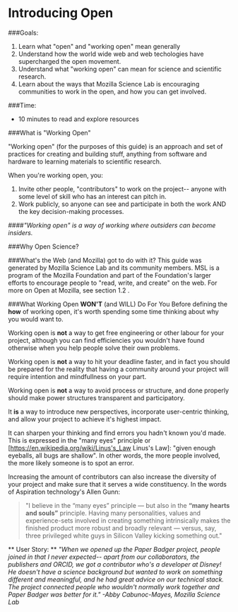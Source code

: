 # Introducing Open

###Goals: 

1. Learn what "open" and "working open" mean generally
2. Understand how the world wide web and web techologies have supercharged the open movement.
3. Understand what "working open" can mean for science and scientific research.
4. Learn about the ways that Mozilla Science Lab is encouraging communities to work in the open, and how you can get involved. 

###Time:
* 10 minutes to read and explore resources 

###What is "Working Open"

"Working open" (for the purposes of this guide) is an approach and set of practices for creating and building  stuff, anything from software and hardware to learning materials to scientific research. 

When you're working open, you: 

1. Invite other people, "contributors" to work on the project-- anyone with some level of skill who has an interest can pitch in.
2. Work publicly, so anyone can see and participate in both the work AND the key decision-making processes.

####*"Working open" is a way of working where outsiders can become insiders.*

###Why Open Science? 

###What's the Web (and Mozilla) got to do with it?
This guide was generated by Mozilla Science Lab and its community members.  MSL is a program of the Mozilla Foundation and part of the Foundation's larger efforts to encourage people to "read, write, and create" on the web. For more on  Open at Mozilla, see section 1.2 . 


###What Working Open **WON'T** (and WILL) Do For You
Before defining the **how** of working open, it's worth spending some time thinking about why you would want to.

Working open is **not** a way to get free engineering or other labour for your project, although you can find efficiencies you wouldn't have found otherwise when you help people solve their own problems.

Working open is **not** a way to hit your deadline faster, and in fact you should be prepared for the reality that having a community around your project will require intention and mindfullness on your part.

Working open is **not** a way to avoid process or structure, and done properly should make power structures transparent and participatory.

It **is** a way to introduce new perspectives, incorporate user-centric thinking, and allow your project to achieve it's highest impact.

It can sharpen your thinking and find errors you hadn't known you'd made.  This is expressed in the "many eyes" principle or [https://en.wikipedia.org/wiki/Linus's_Law Linus's Law]:  "given enough eyeballs, all bugs are shallow". In other words, the more people involved, the more likely someone is to spot an error.

Increasing the amount of contributors can also increase the diversity of your project and make sure that it serves a wide constituency.  In the words of Aspiration technology's Allen Gunn:

>"I believe in the “many eyes” principle — but also in the **“many hearts and souls”** principle. Having many personalities, values and experience-sets involved in creating something intrinsically makes the finished product more robust and broadly relevant — versus, say, three privileged white guys in Silicon Valley kicking something out."

** User Story: **
*"When we opened up the Paper Badger project, people joined in that I never expected-- apart from our collaborators, the publishers and ORCID, we got a contributor who's a developer at Disney! He doesn't have a science background but wanted to work on something different and meaningful, and he had great advice on our technical stack. The project connected people who wouldn't normally work together and Paper Badger was better for it." -Abby Cabunoc-Mayes, Mozilla Science Lab*
